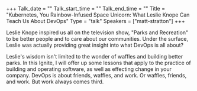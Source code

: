 +++
Talk_date = ""
Talk_start_time = ""
Talk_end_time = ""
Title = "Kubernetes, You Rainbow-Infused Space Unicorn: What Leslie Knope Can Teach Us About DevOps"
Type = "talk"
Speakers = ["matt-stratton"]
+++

Leslie Knope inspired us all on the television show, "Parks and Recreation" to be better people and to care about our communities. Under the surface, Leslie was actually providing great insight into what DevOps is all about?

Leslie's wisdom isn't limited to the wonder of waffles and building better parks. In this Ignite, I will offer up some lessons that apply to the practice of building and operating software, as well as effecting change in your company. DevOps is about friends, waffles, and work. Or waffles, friends, and work. But work always comes third.


